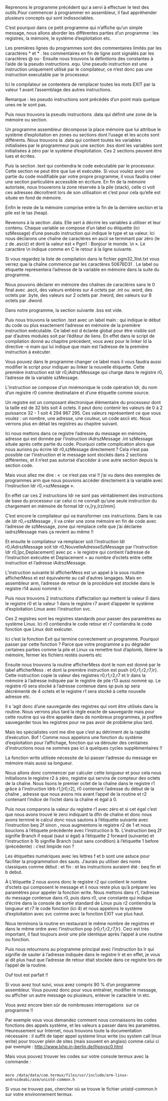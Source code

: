 Reprenons le programme précédent qui a servi à effectuer le test des outils.Pour commencer à programmer en assembleur, il faut appréhender plusieurs concepts qui sont indissociables.

C’est pourquoi dans ce petit programme qui n’affiche qu’un simple message, nous allons aborder les différentes parties d’un programme : les registres, la mémoire, le système d’exploitation etc.

Les premières lignes du programmes sont des commentaires limités par les caractères * et * . les commentaires en fin de ligne sont signalés par les caractères @ ou ·
Ensuite nous trouvons la définitions des constantes à l’aide de la pseudo instructions .equ. Une pseudo instruction est une instruction uniquement utilisé par le compilateur, ce n’est donc pas une instruction executable par le processeur.

Ici le compilateur se contentera de remplacer toutes les mots EXIT par la valeur 1 avant l’assemblage des autres instructions.

Remarque : les pseudo instructions sont précédés d’un point mais quelque unes ne le sont pas.

Puis nous trouvons la pseudo instructions .data qui définit une zone de la mémoire ou section.

Un programme assembleur décompose la place mémoire que lui attribue le système d’exploitation en zones ou sections dont l’usage et les accès sont différents. 
Nous trouvons la .data qui contient toutes les variables initialisées par le programmeur puis une section .bss dont les variables sont initialisées à zéro par le système d’exploitation. Ces 2 sections peuvent être lues et écrites.

Puis la section .text qui contiendra le code exécutable par le processeur. Cette section ne peut être que lue et exécutée. Si vous voulez avoir une partie du code modifiable par votre propre programme, il vous faudra créer une section particulière accessible en écriture.
En fin de la mémoire autorisée, nous trouverons la zone réservée à la pile (stack), celle ci voit ces adresses décroitrent lors de son utilisation et c’est pour cela qu’elle est située en fond de mémoire. 

Enfin le reste de la mémoire comprise entre la fin de la dernière section et la pile est le tas (heap).

Revenons à la section .data. Elle sert à décrire les variables à utiliser et leur contenu. Chaque variable se compose d’un label ou étiquette (ici szMessage) d’une pseudo instruction qui indique le type et sa valeur. Ici nous déclarons une chaîne de caractères en ascii se terminant par zéro (le z de .asciz) et dont la valeur est « Pgm1 : Bonjour le monde. \n ». Le caractère \n indique comme en C le retour à la ligne suivante.

Si vous regardez la liste de compilation dans le fichier  pgm32_1list.txt vous verrez que la chaîne commence par les caractères  50676D31 .
Le label ou étiquette représentera l’adresse de la variable en mémoire dans la suite du programme.

Nous pouvons déclarer en mémoire des chaînes de caractères sans le 0 final avec .ascii, des valeurs entières sur 4 octets par .int ou .word, des octets par .byte, des valeurs sur 2 octets par .hword, des valeurs sur 8 octets par .dword.


Dans notre programme, la section suivante .bss est vide.

Puis nous trouvons la section .text avec un label main : qui indique le début du code ou plus exactement l’adresse en mémoire de la première instruction exécutable. Ce label est d éclarée global pour être visible soit par d’autres modules soit par l’éditeur de liens. En effet dans le script de compilation donné au chapitre précédent, vous avez pour le linker ld la directive -e main qui lui indique que main est l’adresse de la première instruction à exécuter. 

Vous pouvez dans le programme changer ce label mais il vous faudra aussi modifier le script pour indiquer au linker la nouvelle étiquette.
Cette première instruction est ldr r0,iAdrszMessage qui charge dans le registre r0, l’adresse de la variable szMessage.

L’instruction se compose d’un mnémonique  le code opération ldr, du nom d’un registre r0 comme destinataire et d’une étiquette comme source.

Un registre est un composant électronique élémentaire du processeur dont la taille est de 32 bits soit 4 octets. Il peut donc contenir les valeurs de 0 à 2 puissance 32 - 1 soit 4 294 967 295. Ces valeurs représentent ce que vous voulez : un nombre, une adresse, une couleur, un code ascii etc. Nous verrons plus en détail les registres au chapitre suivant.

Ici nous mettons dans ce registre l’adresse du message en mémoire, adresse qui est donnée par l’instruction iAdrszMessage .int szMessage située après cette partie du code. Pourquoi cette complication alors que nous aurions pu écrire ldr r0,szMessage directement ? Cela n’est pas possible car l’instruction et le message sont stockés dans 2 sections différentes, et il n’est pas autorisé d’accéder à une autre section depuis la section code.

Mais vous allez me dire : «  ce n’est pas vrai !! j’ai vu dans des exemples de programmes arm que nous pouvions accéder directement à la variable avec l’instruction ldr r0,=szMessage ».

En effet car ces 2 instructions ldr ne sont pas véritablement des instructions de base du processeur car celui ci ne connaît qu’une seule instruction du chargement en mémoire de format ldr rx,[ry,(rz/imm]. 

C’est encore le compilateur qui va transformer ces instructions. Dans le cas de ldr r0,=szMessage , il va créer une zone mémoire en fin de code avec l’adresse de szMessage, zone qui remplace celle que j’ai déclarée iadrszMessage mais ça revient au même !!

Et ensuite le compilateur va remplacer soit l’instruction ldr r0,iAdrszMessage soit ldr r0,NouvelleAdresseSzMessage par l’instruction ldr r0,[pc,Deplacement] avec pc = le registre qui contient l’adresse de l’instruction exécutée et Deplacement = au nombre d’octets entre cette instruction et l’adresse  iAdrszMessage.

L’instruction suivante bl afficherMess est un appel à la sous routine afficherMess et est équivalente au call d’autres langages. Mais en assembleur arm, l’adresse de retour de la procédure est stockée dans le registre r14 aussi nommé  lr.

Puis nous trouvons 2 instructions d’affectation qui mettent la valeur 0 dans le registre r0 et la valeur 1 dans le registre r7 avant d’appeler le système d’exploitation Linux avec l’instruction svc. 

Ces 2 registres sont les registres standards pour passer des paramètres au système Linux. Ici r0 contiendra le code retour et r7 contiendra le code fonction que Linux doit exécuter. 

Ici c’est la fonction Exit qui termine correctement un programme. Pourquoi passer par cette fonction ? Parce que votre programme a pu dégrader certaines parties comme la pile et Linux va remettre tout d’aplomb, libérer la mémoire, fermer les fichiers restés ouverts etc 

Ensuite nous trouvons la routine afficherMess dont le nom est donné par le label afficherMess : et dont la première instruction est push {r0,r1,r2,r7,lr}.
Cette instruction copie la valeur des registres r0,r1,r2,r7 et lr dans la mémoire à l’adresse indiquée par le registre de pile r13 aussi nommé sp. Le registre r0 sera stocké à l’adresse contenue dans sp puis sp sera décrémenté de 4 octets et le registre r1 sera stocké à cette nouvelle adresse etc.

Il s ‘agit donc d’une sauvegarde des registres qui vont être utilisés dans la routine. Nous verrons plus tard la règle exacte de sauvegarde mais  pour cette routine qui va être appelée dans de nombreux programmes, je préfère sauvegarder tous les registres pour ne pas avoir de problème plus tard. 

Mais les spécialistes vont me dire que c’est au détriment de la rapidité d’exécution. Bof ! Comme nous appelons une fonction du système d’exploitation pour l’affichage, fonction qui va dérouler des centaines d’instructions nous ne sommes pas ici à quelques cycles supplémentaires !!

La fonction write utilisée nécessite de lui passer l’adresse du message en mémoire mais aussi sa longueur. 

Nous allons donc commencer par calculer cette longueur et pour cela nous initialisons le registre r2 à zéro, registre qui servira de compteur des octets de la chaîne.
Nous lisons le premier octet de la chaîne  dans le registre r1 grâce à l’instruction ldrb r1,[r0,r2], r0 contenant l’adresse du début de la chaîne , adresse que nous avons mis avant l’appel de la routine et r2 contenant l’indice de l’octet dans la chaîne et égal à  0.

Puis nous comparons la valeur du  registre r1 avec zéro et si cet égal c’est que nous avons trouvé le zero indiquant la dfin de chaîne et donc nous avons terminé le calcul donc nous sautons à l’étiquette suivante avec l’instruction beq 2f  sinon , nous augmentons le registre r2 de 1 et nous bouclons à l’étiquete précédente avec l’instruction b 1b.
L’instruction beq 2f signifie Branch if equal (saut si égal) à l’étiquette 2 forward (suivante) et l’instruction b 1b signifie Branch (saut sans condition) à l’étiquette 1 before (précédente) : c’est limpide non ?

Les étiquettes numériques avec les lettres f et b sont une astuce pour faciliter la programmation des sauts. J’aurais pu utiliser des noms classiques comme début : et fin : et les instructions auraient été : beq fin et b debut.

À L’étiquette 2 nous avons donc le registre r2 qui contient le nombre d’octets qui composent le message et il nous reste plus qu’à préparer les paramètres pour appeler la fonction write. Nous mettons dans r1, l’adresse du message contenue dans r0, puis dans r0, une constante qui indique d’écrire dans la console de sortie standard de Linux puis r2 contiendra la longueur et r7 le code fonction (ici 4) et nous appelons le système d’exploitation avec svc comme avec la fonction EXIT vue plus haut.

Nous terminons la routine en restaurant le même nombre de registres et dans le même ordre avec l’instruction pop {r0,r1,r2,r7,lr}. Ceci est très important, il faut toujours avoir une pile identique après l’appel à une routine ou fonction.

Puis nous retournons au programme principal avec l’instruction bx lr qui signifie de sauter à l’adresse indiquée dans le registre lr et en effet, je vous ai dit plus haut que l’adresse de retour était stockée dans ce registre lors de l’appel de la routine.

Ouf tout est parfait !! 

Si vous avez tout suivi, vous avez compris 90 % d’un programme assembleur. Vous pouvez donc pour vous entraîner, modifier le message, ou afficher un autre message ou plusieurs, enlever le caractère \n etc.

Vous avez encore bien sûr de nombreuses interrogations  sur ce programme !! 

Par exemple vous vous demandez comment nous connaissons les codes fonctions des appels système, et les valeurs a passer dans les paramètres. Heureusement sur Internet, nous trouvons toute la documentation nécessaire : il suffit de taper appel systeme linux write (ou system call linux write) pour trouver plein de sites (mais souvent en anglais) comme celui ci par exemple :
http://www.lxhp.in-berlin.de/lhpsysc0.html

Mais vous pouvez trouver les codes sur votre console termux avec la commande :

```shell

more /data/data/com.termux/files/usr/include/arm-linux-androideabi/asm/unistd-common.h

```

Si vous ne trouvez pas, chercher où se trouve le fichier unistd-common.h sur votre environnement termux.
